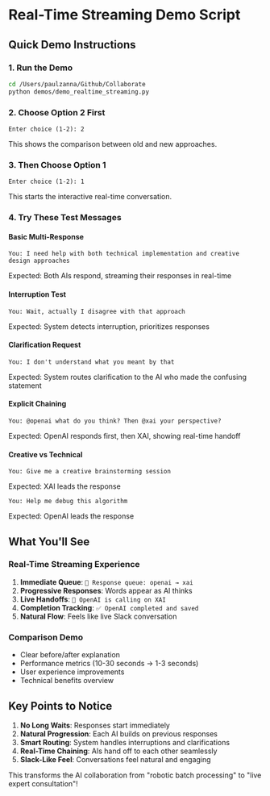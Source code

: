 # Real-Time Streaming Demo Script

## Quick Demo Instructions

### 1. **Run the Demo**

```bash
cd /Users/paulzanna/Github/Collaborate
python demos/demo_realtime_streaming.py
```

### 2. **Choose Option 2 First**

```
Enter choice (1-2): 2
```

This shows the comparison between old and new approaches.

### 3. **Then Choose Option 1**

```
Enter choice (1-2): 1
```

This starts the interactive real-time conversation.

### 4. **Try These Test Messages**

#### **Basic Multi-Response**

```
You: I need help with both technical implementation and creative design approaches
```

Expected: Both AIs respond, streaming their responses in real-time

#### **Interruption Test**

```
You: Wait, actually I disagree with that approach
```

Expected: System detects interruption, prioritizes responses

#### **Clarification Request**

```
You: I don't understand what you meant by that
```

Expected: System routes clarification to the AI who made the confusing statement

#### **Explicit Chaining**

```
You: @openai what do you think? Then @xai your perspective?
```

Expected: OpenAI responds first, then XAI, showing real-time handoff

#### **Creative vs Technical**

```
You: Give me a creative brainstorming session
```

Expected: XAI leads the response

```
You: Help me debug this algorithm
```

Expected: OpenAI leads the response

## What You'll See

### **Real-Time Streaming Experience**

1. **Immediate Queue**: `🎯 Response queue: openai → xai`
2. **Progressive Responses**: Words appear as AI thinks
3. **Live Handoffs**: `🔗 OpenAI is calling on XAI`
4. **Completion Tracking**: `✅ OpenAI completed and saved`
5. **Natural Flow**: Feels like live Slack conversation

### **Comparison Demo**

- Clear before/after explanation
- Performance metrics (10-30 seconds → 1-3 seconds)
- User experience improvements
- Technical benefits overview

## Key Points to Notice

1. **No Long Waits**: Responses start immediately
2. **Natural Progression**: Each AI builds on previous responses
3. **Smart Routing**: System handles interruptions and clarifications
4. **Real-Time Chaining**: AIs hand off to each other seamlessly
5. **Slack-Like Feel**: Conversations feel natural and engaging

This transforms the AI collaboration from "robotic batch processing" to "live expert consultation"!
